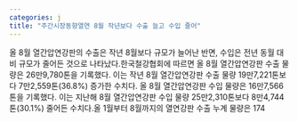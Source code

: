 ```yaml
---
categories: j
title: "주간시장동향열연 8월 작년보다 수출 늘고 수입 줄어"
---
```

올 8월 열간압연강판의 수출은 작년 8월보다 규모가 늘어난 반면, 수입은 전년 동월 대비 규모가 줄어든 것으로 나타났다.한국철강협회에 따르면 올 8월 열간압연강판 수출 물량은 26만9,780톤을 기록했다. 이는 작년 8월 열간압연강판 수출 물량 19만7,221톤보다 7만2,559톤(36.8%) 증가한 수치다. 올 8월 열간압연강판 수입 물량은 16만7,566톤을 기록했다. 이는 지난해 8월 열간압연강판 수입 물량 25만2,310톤보다 8만4,744톤(30.1%) 줄어든 수치다.올 1월부터 8월까지의 열연강판 수출 누계 물량은 174